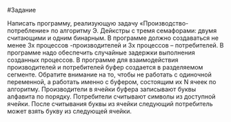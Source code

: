 #Задание

Написать программу, реализующую задачу «Производство-потребление» по алгоритму Э. Дейкстры с тремя семафорами: двумя считающими и одним бинарным. В программе должно создаваться не менее 3х процессов -производителей и 3х процессов – потребителей. В программе надо обеспечить случайные задержки выполнения созданных процессов. В программе для взаимодействия производителей и потребителей буфер создается в разделяемом сегменте. Обратите внимание на то, чтобы не работать с одиночной переменной, а работать именно с буфером, состоящим их N ячеек по алгоритму. Производители в ячейки буфера записывают буквы алфавита по порядку. Потребители считывают символы из доступной ячейки. После считывания буквы из ячейки следующий потребитель может взять букву из следующей ячейки.
